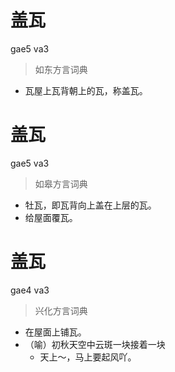 # 盖瓦
gae5 va3
> 如东方言词典
- 瓦屋上瓦背朝上的瓦，称盖瓦。

# 盖瓦
gae5 va3
> 如皋方言词典
- 牡瓦，即瓦背向上盖在上层的瓦。
- 给屋面覆瓦。

# 盖瓦
gae4 va3
> 兴化方言词典
- 在屋面上铺瓦。
- （喻）初秋天空中云斑一块接着一块
  - 天上～，马上要起风吖。
